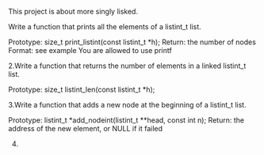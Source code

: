 This project is about more singly lisked.

Write a function that prints all the elements of a listint_t list.

Prototype: size_t print_listint(const listint_t *h);
Return: the number of nodes
Format: see example
You are allowed to use printf

2.Write a function that returns the number of elements in a linked listint_t list.

Prototype: size_t listint_len(const listint_t *h);

3.Write a function that adds a new node at the beginning of a listint_t list.

Prototype: listint_t *add_nodeint(listint_t **head, const int n);
Return: the address of the new element, or NULL if it failed

4.
